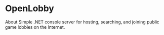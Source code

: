 # OpenLobby
About Simple .NET console server for hosting, searching, and joining public game lobbies on the Internet.
